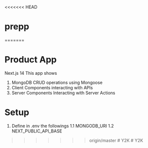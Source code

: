 <<<<<<< HEAD
# prepp
=======
# Product App
Next.js 14
This app shows
1. MongoDB CRUD operations using Mongoose
2. Client Components interacting with APIs
3. Server Components Interacting with Server Actions

# Setup
1. Define in .env the followings
1.1 MONGODB_URI
1.2 NEXT_PUBLIC_API_BASE
>>>>>>> origin/master
#   Y 2 K  
 #   Y 2 K  
 